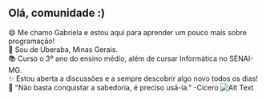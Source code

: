  ## Olá, comunidade :) 
😄 Me chamo Gabriela e estou aqui para aprender um pouco mais sobre programação! <br>
📍 Sou de Uberaba, Minas Gerais. <br>
📚 Curso o 3º ano do ensino médio, além de cursar Informática no SENAI-MG. <br>
✨ Estou aberta a discussões e a sempre descobrir algo novo todos os dias! <br>
💬 "Não basta conquistar a sabedoria, é preciso usá-la." -Cícero
![Alt Text](https://encrypted-tbn0.gstatic.com/images?q=tbn:ANd9GcRencACEXAErQZ5RS9MARLgeHfj5Gxb_B-Whg&usqp=CAU)

<!--
**gabrielahussar/gabrielahussar** is a ✨ _special_ ✨ repository because its `README.md` (this file) appears on your GitHub profile.

Here are some ideas to get you started:

- 🔭 I’m currently working on ...
- 🌱 I’m currently learning ...
- 👯 I’m looking to collaborate on ...
- 🤔 I’m looking for help with ...
- 💬 Ask me about ...
- 📫 How to reach me: ...
- 😄 Pronouns: ...
- ⚡ Fun fact: ...
-->
